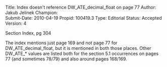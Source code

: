 Title:       Index doesn't reference DW_ATE_decimal_float on page 77
Author:      Jakub Jelinek
Champion:    
Submit-Date: 2010-04-19
Propid:      100419.3
Type:        Editorial
Status:      Accepted
Version:     4

Section Index, pg 304

The index mentions just page 169 and not page 77 for DW_ATE_decimal_float, 
but it is mentioned in both those places.  Other DW_ATE_* values are listed 
both for the section 5.1 occurrences on pages 77 (and sometimes 78/79) and 
also around pages 168/169.
